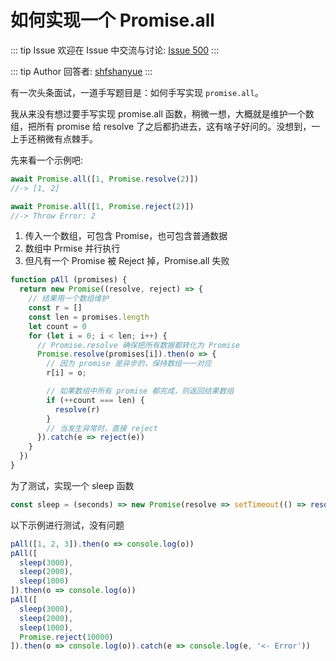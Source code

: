 # 如何实现一个 Promise.all



::: tip Issue 
 欢迎在 Issue 中交流与讨论: [Issue 500](https://github.com/shfshanyue/Daily-Question/issues/500) 
:::

::: tip Author 
回答者: [shfshanyue](https://github.com/shfshanyue) 
:::

有一次头条面试，一道手写题目是：如何手写实现 `promise.all`。

我从来没有想过要手写实现 promise.all 函数，稍微一想，大概就是维护一个数组，把所有 promise 给 resolve 了之后都扔进去，这有啥子好问的。没想到，一上手还稍微有点棘手。

先来看一个示例吧:

``` js
await Promise.all([1, Promise.resolve(2)])
//-> [1, 2]

await Promise.all([1, Promise.reject(2)])
//-> Throw Error: 2
```

1. 传入一个数组，可包含 Promise，也可包含普通数据
1. 数组中 Prmise 并行执行
1. 但凡有一个 Promise 被 Reject 掉，Promise.all 失败

``` js
function pAll (promises) {
  return new Promise((resolve, reject) => {
    // 结果用一个数组维护
    const r = []
    const len = promises.length
    let count = 0
    for (let i = 0; i < len; i++) {
      // Promise.resolve 确保把所有数据都转化为 Promise
      Promise.resolve(promises[i]).then(o => { 
        // 因为 promise 是异步的，保持数组一一对应
        r[i] = o;

        // 如果数组中所有 promise 都完成，则返回结果数组
        if (++count === len) {
          resolve(r)
        }
        // 当发生异常时，直接 reject
      }).catch(e => reject(e))
    }
  })
}
```

为了测试，实现一个 sleep 函数

``` js
const sleep = (seconds) => new Promise(resolve => setTimeout(() => resolve(seconds), seconds))
```

以下示例进行测试，没有问题

``` js
pAll([1, 2, 3]).then(o => console.log(o))
pAll([
  sleep(3000),
  sleep(2000),
  sleep(1000)
]).then(o => console.log(o))
pAll([
  sleep(3000),
  sleep(2000),
  sleep(1000),
  Promise.reject(10000)
]).then(o => console.log(o)).catch(e => console.log(e, '<- Error'))
```